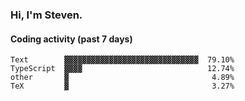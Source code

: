 ### Hi, I'm Steven.

#### Coding activity (past 7 days)
```
Text        ▓▓▓▓▓▓▓▓▓▓▓▓▓▓▓▓▓▓▓▓▓▓▓▓▓▓▓▓▓▓  79.10%
TypeScript  ▓▓▓▓                            12.74%
other       ▓                                4.89%
TeX         ▓                                3.27%
```
